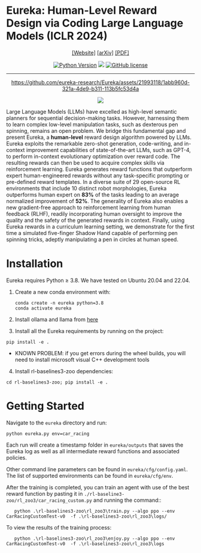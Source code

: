 # Eureka: Human-Level Reward Design via Coding Large Language Models (ICLR 2024)

<div align="center">

[[Website]](https://eureka-research.github.io)
[[arXiv]](https://arxiv.org/abs/2310.12931)
[[PDF]](https://eureka-research.github.io/assets/eureka_paper.pdf)

[![Python Version](https://img.shields.io/badge/Python-3.8-blue.svg)](https://github.com/eureka-research/Eureka)
[<img src="https://img.shields.io/badge/Framework-PyTorch-red.svg"/>](https://pytorch.org/)
[![GitHub license](https://img.shields.io/github/license/eureka-research/Eureka)](https://github.com/eureka-research/Eureka/blob/main/LICENSE)
______________________________________________________________________

https://github.com/eureka-research/Eureka/assets/21993118/1abb960d-321a-4de9-b311-113b5fc53d4a



![](images/eureka.png)
</div>

Large Language Models (LLMs) have excelled as high-level semantic planners for sequential decision-making tasks. However, harnessing them to learn complex low-level manipulation tasks, such as dexterous pen spinning, remains an open problem. We bridge this fundamental gap and present Eureka, a **human-level** reward design algorithm powered by LLMs. Eureka exploits the remarkable zero-shot generation, code-writing, and in-context improvement capabilities of state-of-the-art LLMs, such as GPT-4, to perform in-context evolutionary optimization over reward code. The resulting rewards can then be used to acquire complex skills via reinforcement learning. Eureka generates reward functions that outperform expert human-engineered rewards without any task-specific prompting or pre-defined reward templates. In a diverse suite of 29 open-source RL environments that include 10 distinct robot morphologies, Eureka outperforms human expert on **83\%** of the tasks leading to an average normalized improvement of **52\%**. The generality of Eureka also enables a new gradient-free approach to reinforcement learning from human feedback (RLHF), readily incorporating human oversight to improve the quality and the safety of the generated rewards in context. Finally, using Eureka rewards in a curriculum learning setting, we demonstrate for the first time a simulated five-finger Shadow Hand capable of performing pen spinning tricks, adeptly manipulating a pen in circles at human speed. 

# Installation
Eureka requires Python ≥ 3.8. We have tested on Ubuntu 20.04 and 22.04.

1. Create a new conda environment with:
    ```
    conda create -n eureka python=3.8
    conda activate eureka
    ```

2. Install ollama and llama from [here](https://ollama.com/) 
3. Install all the Eureka requirements by running on the project:
```
pip install -e .
```
   - KNOWN PROBLEM: if you get errors during the wheel builds, you will need to install microsoft visual C++ development tools

4. Install rl-baselines3-zoo dependencies:
```
cd rl-baselines3-zoo; pip install -e .
```


# Getting Started

Navigate to the `eureka` directory and run:
```
python eureka.py env=car_racing
```

Each run will create a timestamp folder in `eureka/outputs` that saves the Eureka log as well as all intermediate reward functions and associated policies.

Other command line parameters can be found in `eureka/cfg/config.yaml`. The list of supported environments can be found in `eureka/cfg/env`.

After the training is completed, you can train an agent with use of the best reward function by pasting it in `./rl-baseline3-zoo/rl_zoo3/car_racing_custom.py` and running the command::
```
   python .\rl-baselines3-zoo\rl_zoo3\train.py --algo ppo --env CarRacingCustomTest-v0  -f .\rl-baselines3-zoo\rl_zoo3\logs/
```

To view the results of the training process: 

```
   python .\rl-baselines3-zoo\rl_zoo3\enjoy.py --algo ppo --env CarRacingCustomTest-v0  -f .\rl-baselines3-zoo\rl_zoo3\logs
```